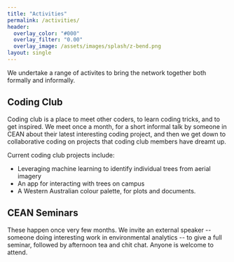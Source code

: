 ```yaml
---
title: "Activities"
permalink: /activities/
header:
  overlay_color: "#000"
  overlay_filter: "0.00"
  overlay_image: /assets/images/splash/z-bend.png
layout: single
---
```


We undertake a range of activites to bring the network together both formally and informally.

## Coding Club

Coding club is a place to meet other coders, to learn coding tricks, and to get inspired. We meet once a month, for a short informal talk by someone in CEAN about their latest interesting coding project, and then we get down to collaborative coding on projects that coding club members have dreamt up.

Current coding club projects include:

- Leveraging machine learning to identify individual trees from aerial imagery
- An app for interacting with trees on campus
- A Western Australian colour palette, for plots and documents.

## CEAN Seminars

These happen once very few months. We invite an external speaker -- someone doing interesting work in environmental analytics -- to give a full seminar, followed by afternoon tea and chit chat. Anyone is welcome to attend.
